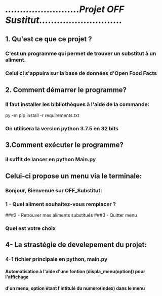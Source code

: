 # ***.........................Projet OFF Sustitut............................***
## 1. Qu'est ce que ce projet ?
###    C'est un programme qui permet de trouver un substitut à un aliment. 
### Celui ci s'appuira sur la base de données d'Open Food Facts
## 2. Comment démarrer le programme?
###  Il faut installer les bibliothèques à  l'aide de la commande:
 py -m pip install -r requirements.txt
### On utilisera la version python 3.7.5 en 32 bits
## 3.Comment exécuter le programme?
### il suffit de lancer en python Main.py
## Celui-ci propose un menu  via le terminale: 
### Bonjour, Bienvenue sur OFF_Substitut:
### 1 - Quel aliment souhaitez-vous remplacer ?
###2 - Retrouver mes aliments substitués
###3 - Quitter menu
### Quel est votre choix
## 4- La strastégie de develepement du projet:
### 4-1 fichier principale en python, main.py
#### Automatisation à l'aide d'une fontion (displa_menu(option)) pour l'affichage
#### d'un menu, option étant l'intitulé du numero(index) dans le menu 
